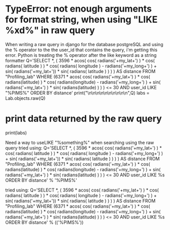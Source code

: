 
# TypeError: not enough arguments for format string, when using "LIKE %xd%" in raw query

When writing a raw query in django for the database postgreSQL and using the % operator to the the user_id that contains the query, i'm getting this error.
Python is treating the % operator after the like keyword as a string formatter
Q='SELECT \*,  ( 3596 \* acos( cos( radians('+my_lat+') ) \* cos( radians( latitude ) ) \* cos( radians( longitude ) - radians('+my_long+') ) +  sin( radians('+my_lat+')) \* sin( radians( latitude ) ) ) ) AS distance FROM "Profiling_lab" WHERE (6371 \* acos( cos( radians('+my_lat+') ) \* cos( radians(latitude) ) \* cos( radians(longitude) - radians('+my_long+') ) + sin( radians('+my_lat+') ) \* sin( radians(latitude) ) ) )  \<= 30 AND user_id LIKE "%PIMS%"  ORDER BY distance' print("\\n\\n\\n\\n\\n\\n\\n\\n\\n\\n",Q)
labs = Lab.objects.raw(Q)

# print data returned by the raw query

print(labs)

Need a way to useLIKE "%something%" when searching using the raw query
tried using:
Q='SELECT *,  ( 3596 * acos( cos( radians('+my_lat+') ) * cos( radians( latitude ) ) * cos( radians( longitude ) - radians('+my_long+') ) +  sin( radians('+my_lat+')) * sin( radians( latitude ) ) ) ) AS distance FROM "Profiling_lab" WHERE (6371 * acos( cos( radians('+my_lat+') ) * cos( radians(latitude) ) * cos( radians(longitude) - radians('+my_long+') ) + sin( radians('+my_lat+') ) * sin( radians(latitude) ) ) )  <= 30 AND user_id LIKE %s ORDER BY distance' % '%PIMS%'

tried using:
Q='SELECT *,  ( 3596 * acos( cos( radians('+my_lat+') ) * cos( radians( latitude ) ) * cos( radians( longitude ) - radians('+my_long+') ) +  sin( radians('+my_lat+')) * sin( radians( latitude ) ) ) ) AS distance FROM "Profiling_lab" WHERE (6371 * acos( cos( radians('+my_lat+') ) * cos( radians(latitude) ) * cos( radians(longitude) - radians('+my_long+') ) + sin( radians('+my_lat+') ) * sin( radians(latitude) ) ) )  <= 30 AND user_id LIKE %s ORDER BY distance' % (('%PIMS%'))


        